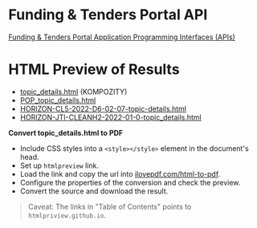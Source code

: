 # Funding & Tenders Portal API
[Funding & Tenders Portal Application Programming Interfaces (APIs)](https://ec.europa.eu/info/funding-tenders/opportunities/portal/screen/support/apis)

# HTML Preview of Results
- [topic_details.html](https://htmlpreview.github.io/?https://github.com/lustraka/Data_Analysis_Workouts/blob/main/Wrangle_Data/topic_details.html) (KOMPOZITY)
- [POP_topic_details.html](https://htmlpreview.github.io/?https://github.com/lustraka/Data_Analysis_Workouts/blob/main/Wrangle_Data/POP_topic_details.html)
- [HORIZON-CL5-2022-D6-02-07-topic-details.html](https://htmlpreview.github.io/?https://github.com/lustraka/Data_Analysis_Workouts/blob/main/Wrangle_Data/HORIZON-CL5-2022-D6-02-07-topic-details.html)
- [HORIZON-JTI-CLEANH2-2022-01-0-topic_details.html](https://htmlpreview.github.io/?https://github.com/lustraka/Data_Analysis_Workouts/blob/main/Wrangle_Data/HORIZON-JTI-CLEANH2-2022-01-0-topic_details.html)


**Convert topic_details.html to PDF**
- Include CSS styles into a `<style></style>` element in the document's head.
- Set up `htmlpreview` link.
- Load the link and copy the url into [ilovepdf.com/html-to-pdf](https://www.ilovepdf.com/html-to-pdf).
- Configure the properties of the conversion and check the preview.
- Convert the source and download the result.
> Caveat: The links in "Table of Contents" points to `htmlpriview.github.io`.
